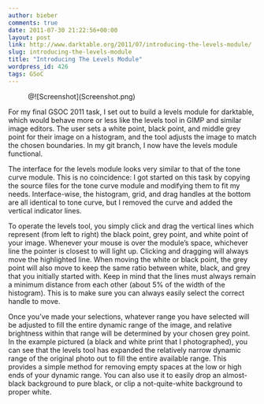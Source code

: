 ```yaml
---
author: bieber
comments: true
date: 2011-07-30 21:22:56+00:00
layout: post
link: http://www.darktable.org/2011/07/introducing-the-levels-module/
slug: introducing-the-levels-module
title: "Introducing The Levels Module"
wordpress_id: 426
tags: GSoC
---
```


<figure markdown="span" class="u-pull-left">
@![Screenshot](Screenshot.png)
</figure>

For my final GSOC 2011 task, I set out to build a levels module for darktable, which would behave more or less like the levels tool in GIMP and similar image editors.  The user sets a white point, black point, and middle grey point for their image on a histogram, and the tool adjusts the image to match the chosen boundaries.  In my git branch, I now have the levels module functional.

The interface for the levels module looks very similar to that of the tone curve module.  This is no coincidence: I got started on this task by copying the source files for the tone curve module and modifying them to fit my needs.  Interface-wise, the histogram, grid, and drag handles at the bottom are all identical to tone curve, but I removed the curve and added the vertical indicator lines.

To operate the levels tool, you simply click and drag the vertical lines which represent (from left to right) the black point, grey point, and white point of your image.  Whenever your mouse is over the module’s space, whichever line the pointer is closest to will light up.  Clicking and dragging will always move the highlighted line.  When moving the white or black point, the grey point will also move to keep the same ratio between white, black, and grey that you initially started with.  Keep in mind that the lines must always remain a minimum distance from each other (about 5% of the width of the histogram).  This is to make sure you can always easily select the correct handle to move.

Once you’ve made your selections, whatever range you have selected will be adjusted to fill the entire dynamic range of the image, and relative brightness within that range will be determined by your chosen grey point.  In the example pictured (a black and white print that I photographed), you can see that the levels tool has expanded the relatively narrow dynamic range of the original photo out to fill the entire available range.  This provides a simple method for removing empty spaces at the low or high ends of your dynamic range.  You can also use it to easily drop an almost-black background to pure black, or clip a not-quite-white background to proper white.

